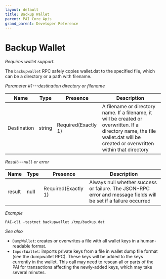 ```yaml
---
layout: default
title: Backup Wallet
parent: PAI Core Apis
grand_parent: Developer Reference
---
```


Backup Wallet
======================

*Requires wallet support.*

The `backupwallet` RPC safely copies wallet.dat to the specified file, which can be a directory or a path with filename.

*Parameter #1---destination directory or filename*

| Name        | Type | Presence            | Description
|-------------|------|---------------------|-------------
|Destination  |string| Required(Exactly 1) | A filename or directory name. If a filename, it will be created or overwritten. If a directory name, the file wallet.dat will be created or overwritten within that directory

*Result---`null` or error*

| Name   | Type | Presence            | Description
|--------|------|---------------------|-------------
|result  |null  | Required(Exactly 1) | Always null whether success or failure. The JSON-RPC error and message fields will be set if a failure occurred

*Example*

```
PAI-cli -testnet backupwallet /tmp/backup.dat
```

*See also*

* `DumpWallet`: creates or overwrites a file with all wallet keys in a human-readable format.
* `ImportWallet`:  imports private keys from a file in wallet dump file format (see the dumpwallet RPC). These keys will be added to the keys currently in the wallet. This call may need to rescan all or parts of the PAI for transactions affecting the newly-added keys, which may take several minutes.
